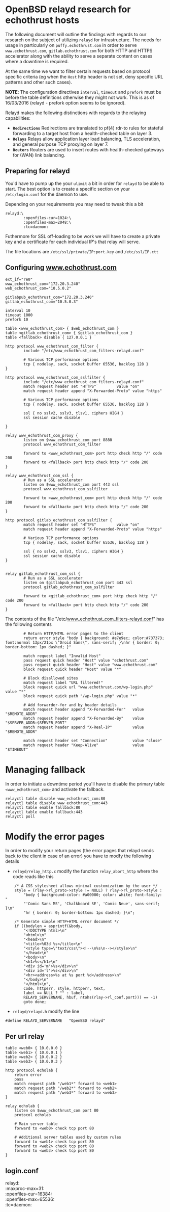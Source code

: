 # OpenBSD relayd research for echothrust hosts
The following document will outline the findings with regards to our research
on the subject of utilizing `relayd` for infrastructure. The needs for usage in
particularly on `puffy.echothrust.com` in order to serve `www.echothrust.com`,
`gitlab.echothrust.com` for both HTTP and HTTPS accelerator along with the
ability to serve a separate content on cases where a downtime is required.

At the same time we want to filter certain requests based on protocol specific
criteria (eg when the `Host` http header is not set, deny specific URL patterns
and other such cases).

**NOTE**: The configuration directives `interval`, `timeout` and `prefork` must
be before the table definitions otherwise they might not work. This is as of
16/03/2016 (relayd - prefork option seems to be ignored).

Relayd makes the following distinctions with regards to the relaying capabilities:

* **`Redirections`** Redirections are translated to pf(4) rdr-to rules for stateful forwarding to a target host from a health-checked table on layer 3.
* **`Relays`** Relays allow application layer load balancing, TLS acceleration, and general purpose TCP proxying on layer 7.
* **`Routers`** Routers are used to insert routes with health-checked gateways for (WAN) link balancing.

## Preparing for relayd
You'd have to pump up the your `ulimit` a bit in order for `relayd` to be able
to start. The best option is to create a specific section on your
`/etc/login.conf` for the daemon to use.

Depending on your requirements you may need to tweak this a bit
```
relayd:\
        :openfiles-cur=1024:\
        :openfiles-max=2048:\
        :tc=daemon:
```

Futhermore for SSL off-loading to be work we will have to create a private key
and a certificate for each individual IP's that relay will serve.

The file locations are `/etc/ssl/private/IP:port.key` and `/etc/ssl/IP.ctt`

## Configuring www.echothrust.com

```
ext_if="re0"
www_echothrust_com="172.20.3.240"
web_echothrust_com="10.5.0.2"

gitlabpub_echothrust_com="172.20.3.240"
gitlab_echothrust_com="10.5.0.3"

interval 10
timeout 1000
prefork 10

table <www_echothrust_com> { $web_echothrust_com }
table <gitlab_echothrust_com> { $gitlab_echothrust_com }
table <fallback> disable { 127.0.0.1 }

http protocol www_echothrust_com_filter {
        include "/etc/www_echothrust_com_filters-relayd.conf"

        # Various TCP performance options
        tcp { nodelay, sack, socket buffer 65536, backlog 128 }
}

http protocol www_echothrust_com_sslfilter {
        include "/etc/www_echothrust_com_filters-relayd.conf"
        match request header set "HTTPS"         value "on"
        match request header append "X-Forwarded-Proto" value "https"

        # Various TCP performance options
        tcp { nodelay, sack, socket buffer 65536, backlog 128 }

        ssl { no sslv2, sslv3, tlsv1, ciphers HIGH }
        ssl session cache disable

}

relay www_echothrust_com_proxy {
        listen on $www_echothrust_com port 8880
        protocol www_echothrust_com_filter

        forward to <www_echothrust_com> port http check http "/" code 200
        forward to <fallback> port http check http "/" code 200
}

relay www_echothrust_com_ssl {
        # Run as a SSL accelerator
        listen on $www_echothrust_com port 443 ssl
        protocol www_echothrust_com_sslfilter

        forward to <www_echothrust_com> port http check http "/" code 200
        forward to <fallback> port http check http "/" code 200
}

http protocol gitlab_echothrust_com_sslfilter {
        match request header set "HTTPS"         value "on"
        match request header append "X-Forwarded-Proto" value "https"

        # Various TCP performance options
        tcp { nodelay, sack, socket buffer 65536, backlog 128 }

        ssl { no sslv2, sslv3, tlsv1, ciphers HIGH }
        ssl session cache disable
}


relay gitlab_echothrust_com_ssl {
        # Run as a SSL accelerator
        listen on $gitlabpub_echothrust_com port 443 ssl
        protocol gitlab_echothrust_com_sslfilter

        forward to <gitlab_echothrust_com> port http check http "/" code 200
        forward to <fallback> port http check http "/" code 200
}
```

The contents of the file "/etc/www_echothrust_com_filters-relayd.conf" has the following contents
```
        # Return HTTP/HTML error pages to the client
        return error style "body { background: #e7e9ec; color:#737373; font:normal 13px/21px \"Droid Sans\", sans-serif; }\nhr { border: 0; border-bottom: 1px dashed; }"

        match request label "Invalid Host"
        pass request quick header "Host" value "echothrust.com"
        pass request quick header "Host" value "www.echothrust.com"
        block request quick header "Host" value "*"

        # Block disallowed sites
        match request label "URL filtered!"
        block request quick url "www.echothrust.com/wp-login.php" value "*"
        block request quick path "/wp-login.php" value "*"

        # Add forwarder-for and by header details
        match request header append "X-Forwarded-For"   value "$REMOTE_ADDR"
        match request header append "X-Forwarded-By"    value "$SERVER_ADDR:$SERVER_PORT"
        match request header append "X-Real-IP"         value "$REMOTE_ADDR"

        match request header set "Connection"           value "close"
        match request header "Keep-Alive"               value "$TIMEOUT"
```

# Managing fallback
In order to initiate a downtime period you'll have to disable the primary table
`<www_echothrust_com>` and activate the fallback.

```
relayctl table disable www_echothrust_com:80
relayctl table disable www_echothrust_com:443
relayctl table enable fallback:80
relayctl table enable fallback:443
relayctl poll
```

# Modify the error pages
In order to modify your return pages (the error pages that relayd sends back to
the client in case of an error) you have to modfy the following details

* `relayd/relay_http.c` modify the function `relay_abort_http` where the code
reads like this
```
	/* A CSS stylesheet allows minimal customization by the user */
	style = (rlay->rl_proto->style != NULL) ? rlay->rl_proto->style :
	    "body { background-color: #a00000; color: white; font-family: "
	    "'Comic Sans MS', 'Chalkboard SE', 'Comic Neue', sans-serif; }\n"
	    "hr { border: 0; border-bottom: 1px dashed; }\n";

	/* Generate simple HTTP+HTML error document */
	if ((bodylen = asprintf(&body,
	    "<!DOCTYPE html>\n"
	    "<html>\n"
	    "<head>\n"
	    "<title>%03d %s</title>\n"
	    "<style type=\"text/css\"><!--\n%s\n--></style>\n"
	    "</head>\n"
	    "<body>\n"
	    "<h1>%s</h1>\n"
	    "<div id='m'>%s</div>\n"
	    "<div id='l'>%s</div>\n"
	    "<hr><address>%s at %s port %d</address>\n"
	    "</body>\n"
	    "</html>\n",
	    code, httperr, style, httperr, text,
	    label == NULL ? "" : label,
	    RELAYD_SERVERNAME, hbuf, ntohs(rlay->rl_conf.port))) == -1)
		goto done;

```

* `relayd/relayd.h` modify the line
```
#define RELAYD_SERVERNAME	"OpenBSD relayd"
```

## Per url relay
```
table <web0> { 10.0.0.0 }
table <web1> { 10.0.0.1 }
table <web2> { 10.0.0.2 }
table <web3> { 10.0.0.3 }

http protocol echolab {
	return error
	pass
	match request path "/web1*" forward to <web1>
	match request path "/web2*" forward to <web2>
	match request path "/web3*" forward to <web3>
}

relay echolab {
	listen on $www_echothrust_com port 80
	protocol echolab

	# Main server table
	forward to <web0> check tcp port 80

	# Additional server tables used by custom rules
	forward to <web1> check tcp port 80
	forward to <web2> check tcp port 80
	forward to <web3> check tcp port 80
}
```


## login.conf
relayd:\
        :maxproc-max=31:\
        :openfiles-cur=16384:\
        :openfiles-max=65536:\
        :tc=daemon:
